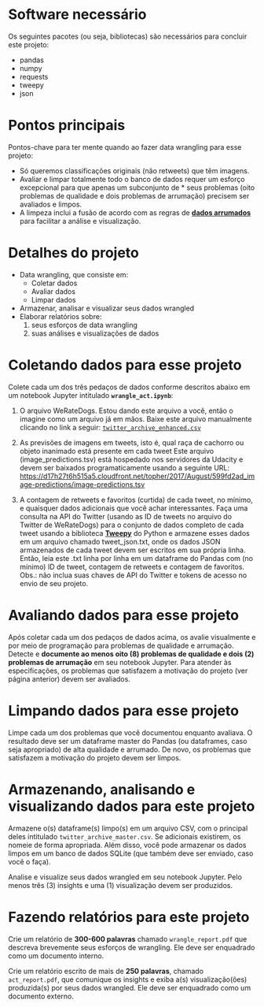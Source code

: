 # Software necessário
Os seguintes pacotes (ou seja, bibliotecas) são necessários para concluir este projeto:

* pandas
* numpy
* requests
* tweepy
* json

# Pontos principais
Pontos-chave para ter mente quando ao fazer data wrangling para esse projeto:

* Só queremos classificações originais (não retweets) que têm imagens.
* Avaliar e limpar totalmente todo o banco de dados requer um esforço excepcional para que apenas um subconjunto de * seus problemas (oito problemas de qualidade e dois problemas de arrumação) precisem ser avaliados e limpos.
* A limpeza inclui a fusão de acordo com as regras de [**dados arrumados**](https://cran.r-project.org/web/packages/tidyr/vignettes/tidy-data.html) para facilitar a análise e visualização.

# Detalhes do projeto
* Data wrangling, que consiste em:
  * Coletar dados
  * Avaliar dados
  * Limpar dados
* Armazenar, analisar e visualizar seus dados wrangled
* Elaborar relatórios sobre:
  1. seus esforços de data wrangling 
  2. suas análises e visualizações de dados

# Coletando dados para esse projeto
Colete cada um dos três pedaços de dados conforme descritos abaixo em um notebook Jupyter intitulado **`wrangle_act.ipynb`**:

1. O arquivo WeRateDogs. Estou dando este arquivo a você, então o imagine como um arquivo já em mãos. Baixe este arquivo manualmente clicando no link a seguir: [`twitter_archive_enhanced.csv`](https://d17h27t6h515a5.cloudfront.net/topher/2017/August/59a4e958_twitter-archive-enhanced/twitter-archive-enhanced.csv)

2. As previsões de imagens em tweets, isto é, qual raça de cachorro ou objeto inanimado está presente em cada tweet Este arquivo (image_predictions.tsv) está hospedado nos servidores da Udacity e devem ser baixados programaticamente usando a seguinte URL: https://d17h27t6h515a5.cloudfront.net/topher/2017/August/599fd2ad_image-predictions/image-predictions.tsv

3. A contagem de retweets e favoritos (curtida) de cada tweet, no mínimo, e quaisquer dados adicionais que você achar interessantes. Faça uma consulta na API do Twitter (usando as ID de tweets no arquivo do Twitter de WeRateDogs) para o conjunto de dados completo de cada tweet usando a biblioteca [**Tweepy**](http://www.tweepy.org/) do Python e armazene esses dados em um arquivo chamado tweet_json.txt, onde os dados JSON armazenados de cada tweet devem ser escritos em sua própria linha. Então, leia este .txt linha por linha em um dataframe do Pandas com (no mínimo) ID de tweet, contagem de retweets e contagem de favoritos. Obs.: não inclua suas chaves de API do Twitter e tokens de acesso no envio de seu projeto.

# Avaliando dados para esse projeto
Após coletar cada um dos pedaços de dados acima, os avalie visualmente e por meio de programação para problemas de qualidade e arrumação. Detecte e **documente ao menos oito (8) problemas de qualidade e dois (2) problemas de arrumação** em seu notebook Jupyter. Para atender às especificações, os problemas que satisfazem a motivação do projeto (ver página anterior) devem ser avaliados.

# Limpando dados para esse projeto
Limpe cada um dos problemas que você documentou enquanto avaliava. O resultado deve ser um dataframe master do Pandas (ou dataframes, caso seja apropriado) de alta qualidade e arrumado. De novo, os problemas que satisfazem a motivação do projeto devem ser limpos.

# Armazenando, analisando e visualizando dados para este projeto
Armazene o(s) dataframe(s) limpo(s) em um arquivo CSV, com o principal deles intitulado `twitter_archive_master.csv`. Se adicionais existirem, os nomeie de forma apropriada. Além disso, você pode armazenar os dados limpos em um banco de dados SQLite (que também deve ser enviado, caso você o faça).

Analise e visualize seus dados wrangled em seu notebook Jupyter. Pelo menos três (3) insights e uma (1) visualização devem ser produzidos.

# Fazendo relatórios para este projeto
Crie um relatório de **300-600 palavras** chamado `wrangle_report.pdf` que descreva brevemente seus esforços de wrangling. Ele deve ser enquadrado como um documento interno.

Crie um relatório escrito de mais de **250 palavras**, chamado `act_report.pdf`, que comunique os insights e exiba a(s) visualização(ões) produzida(s) por seus dados wrangled. Ele deve ser enquadrado como um documento externo.

